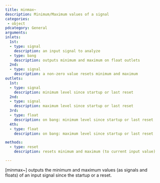 ```yaml
---
title: minmax~
description: Minimum/Maximum values of a signal
categories:
 - object
pdcategory: General
arguments:
inlets:
  1st:
  - type: signal
    description: an input signal to analyze
  - type: bang
    description: outputs minimum and maximum on float outlets
  2nd:
  - type: signal
    description: a non-zero value resets minimum and maximum
outlets:
  1st:
  - type: signal
    description: minimum level since startup or last reset
  2nd:
  - type: signal
    description: maximum level since startup or last reset
  3rd:
  - type: float
    description: on bang: minimum level since startup or last reset
  4th:
  - type: float
    description: on bang: maximum level since startup or last reset

methods:
  - type: reset
    description: resets minimum and maximum (to current input value)

---
```


[minmax~] outputs the minimum and maximum values (as signals and floats) of an input signal since the startup or a reset.

